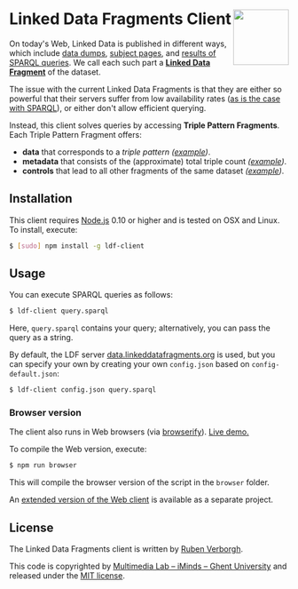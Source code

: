 # Linked Data Fragments Client <img src="http://linkeddatafragments.org/images/logo.svg" width="100" align="right" alt="" />
On today's Web, Linked Data is published in different ways,
which include [data dumps](http://downloads.dbpedia.org/3.9/en/),
[subject pages](http://dbpedia.org/page/Linked_data),
and [results of SPARQL queries](http://dbpedia.org/sparql?default-graph-uri=http%3A%2F%2Fdbpedia.org&query=CONSTRUCT+%7B+%3Fp+a+dbpedia-owl%3AArtist+%7D%0D%0AWHERE+%7B+%3Fp+a+dbpedia-owl%3AArtist+%7D&format=text%2Fturtle).
We call each such part a [**Linked Data Fragment**](http://linkeddatafragments.org/) of the dataset.

The issue with the current Linked Data Fragments
is that they are either so powerful that their servers suffer from low availability rates
([as is the case with SPARQL](http://sw.deri.org/~aidanh/docs/epmonitorISWC.pdf)),
or either don't allow efficient querying.

Instead, this client solves queries by accessing **Triple Pattern Fragments**.
<br>
Each Triple Pattern Fragment offers:

- **data** that corresponds to a _triple pattern_
  _([example](http://data.linkeddatafragments.org/dbpedia?subject=&predicate=rdf%3Atype&object=dbpedia-owl%3ARestaurant))_.
- **metadata** that consists of the (approximate) total triple count
  _([example](http://data.linkeddatafragments.org/dbpedia?subject=&predicate=rdf%3Atype&object=))_.
- **controls** that lead to all other fragments of the same dataset
  _([example](http://data.linkeddatafragments.org/dbpedia?subject=&predicate=&object=%22John%22%40en))_.

## Installation

This client requires [Node.js](http://nodejs.org/) 0.10 or higher
and is tested on OSX and Linux.
To install, execute:
```bash
$ [sudo] npm install -g ldf-client
```

## Usage

You can execute SPARQL queries as follows:
```bash
$ ldf-client query.sparql
```
Here, `query.sparql` contains your query;
alternatively, you can pass the query as a string.

By default, the LDF server [data.linkeddatafragments.org](http://data.linkeddatafragments.org/) is used,
but you can specify your own by creating your own `config.json` based on `config-default.json`:
```bash
$ ldf-client config.json query.sparql
```

### Browser version

The client also runs in Web browsers
(via [browserify](https://github.com/substack/node-browserify)).
[Live demo.](http://client.linkeddatafragments.org/)

To compile the Web version, execute:
```bash
$ npm run browser
```
This will compile the browser version of the script in the `browser` folder.

An [extended version of the Web client](https://github.com/LinkedDataFragments/WebClient) is available as a separate project.

## License
The Linked Data Fragments client is written by [Ruben Verborgh](http://ruben.verborgh.org/).

This code is copyrighted by [Multimedia Lab – iMinds – Ghent University](http://mmlab.be/)
and released under the [MIT license](http://opensource.org/licenses/MIT).
